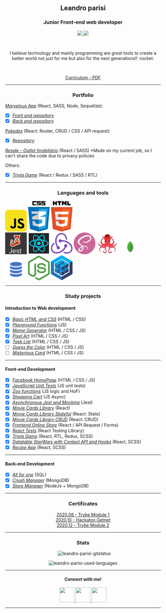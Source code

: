 <h2 align="center">Leandro parisi</h2>
<h3 align="center">Junior Front-end web developer</h3>
<p align="center">
  <a href="https://www.linkedin.com/in/leandro-parisi/" target="_blank" >
    <img src="https://i.ibb.co/Kx2GSrT/linkedin.png" width="35px">
  </a>
  <a href="https://www.instagram.com/leandroparisi.art/" target="_blank" >
    <img src="https://cdn.icon-icons.com/icons2/1211/PNG/512/1491579602-yumminkysocialmedia36_83067.png" width="35px">
  </a> 
</p>
<br />
<p align="center">
  I believe technology and mainly programming are great tools to create a better world not just for me but also for the next generations!! :rocket:
</p>
<br />
<p align="center">
  <a href="https://raw.githubusercontent.com/leandroparisi/leandroparisi/main/archives/CV_leandroParisi.pdf" target="_blank">
    Curriculum - PDF
  </a>
</p>

<hr />

<h3 align="center">Portfolio</h3>

 _[Marvelous App](https://marvelousapp-front.herokuapp.com/)_  (React, SASS, Node, Sequelize):
- [x] _[Front end repository](https://github.com/LeandroParisi/case-stone-front)_
- [x] _[Back end repository](https://github.com/LeandroParisi/caseStone_MarvelousApp_Back)_ 

_[Pokedex](https://leandroparisi.github.io/pokedex/)_  (React: Router, CRUD / CSS / API request):
- [x] _[Repository](https://github.com/LeandroParisi/pokedex)_ 

_[Resale - Outlet Imobiliário](https://resale.com.br/)_ (React / SASS) *Made on my current job, so I can't share the code due to privacy policies

Others:
- [x] _[Trivia Game](https://github.com/LeandroParisi/A1.trivia-game)_ (React / Redux / SASS / RTL)

<hr />

<h3 align="center">Languages and tools</h3>
<div style="margin: auto">
  <div>
    <img src="https://raw.githubusercontent.com/leandroparisi/leandroparisi/main/assets/JavaScript-icon.png" alt="JavaScript" width="70px"/>
    <img src="https://raw.githubusercontent.com/leandroparisi/leandroparisi/main/assets/Css-icon.png" alt="CSS" width="70px"/>
    <img src="https://raw.githubusercontent.com/leandroparisi/leandroparisi/main/assets/Html-icon.png" alt="HTML" width="70px"/>
  </div>
  <img src="https://raw.githubusercontent.com/leandroparisi/leandroparisi/main/assets/Jest-icon.png" alt="Jest" width="70px"/>
  <img src="https://raw.githubusercontent.com/leandroparisi/leandroparisi/main/assets/React-icon.png" alt="React" width="70px"/>
  <img src="https://raw.githubusercontent.com/leandroparisi/leandroparisi/main/assets/Redux-icon.png" alt="React" width="70px"/>
  <img src="https://raw.githubusercontent.com/leandroparisi/leandroparisi/main/assets/Sass-icon.png" alt="React" width="70px"/>
  <img src="https://raw.githubusercontent.com/leandroparisi/leandroparisi/main/assets/reactTestingLibrary-logo.png" alt="React" width="70px"/>
  <img src="https://raw.githubusercontent.com/leandroparisi/leandroparisi/main/assets/mongoDB.png" alt="React" width="70px"/>
  <img src="https://raw.githubusercontent.com/leandroparisi/leandroparisi/main/assets/mySQL.png" alt="React" width="70px"/>
  <img src="https://raw.githubusercontent.com/leandroparisi/leandroparisi/main/assets/nodejs_logo.png" alt="React" width="70px"/>
  <img src="https://raw.githubusercontent.com/leandroparisi/leandroparisi/main/assets/sequelize.svg" alt="React" width="70px"/>
</div>

<hr />

<h3 align="center">Study projects</h3>
<h4>Introduction to Web development</h4>

- [x] _[Basic HTML and CSS](https://leandroparisi.github.io/B1.lessons-learned/)_ (HTML / CSS)
- [x] _[Playground Functions](https://github.com/LeandroParisi/playground-functions)_ (JS)
- [x] _[Meme Generator](https://leandroparisi.github.io/B3.meme-generator/)_ (HTML / CSS / JS)
- [x] _[Pixel Art](https://leandroparisi.github.io/B4.pixel-art/)_ (HTML / CSS / JS)
- [x] _[Task List](https://leandroparisi.github.io/B5.todo-list/)_ (HTML / CSS / JS)
- [ ] _[Guess the Color]()_ (HTML / CSS / JS)
- [ ] _[Misterious Card]()_ (HTML / CSS / JS)
<hr />

<h4>Front-end Development</h4>

- [x] _[Facebook HomePage](https://leandroparisi.github.io/B6.facebook-homePage/)_ (HTML / CSS / JS)
- [x] _[JavaScript Unit Tests](https://github.com/LeandroParisi/B7.js-unit-tests)_ (JS unit tests)
- [x] _[Zoo functions](https://github.com/LeandroParisi/B8.zoo-functions)_ (JS logic and HoF)
- [x] _[Shopping Cart](https://leandroparisi.github.io/B9.shopping-cart/)_ (JS Async)
- [x] _[Asynchronous Jest and Mocking](https://github.com/LeandroParisi/B10.asynchronous-jest-and-mock)_ (Jest)
- [x] _[Movie Cards Library](https://leandroparisi.github.io/B11.movie-card-library/)_ (React)
- [x] _[Movie Cards Library Stateful](https://leandroparisi.github.io/B12.movie-cards-library-stateful/)_ (React: State)
- [x] _[Movie Cards Library CRUD](https://leandroparisi.github.io/B13.movie-card-library-crud/)_ (React: CRUD)
- [x] _[Frontend Online Store](https://leandroparisi.github.io/B14.online-store/)_ (React / API Request / Forms)
- [x] _[React Tests](https://github.com/LeandroParisi/B15.react-testing-library)_ (React Testing Library)
- [x] _[Trivia Game](https://github.com/tryber/sd-06-project-trivia-react-redux/pull/71)_ (React, RTL, Redux, SCSS)
- [x] _[Datatable StarWars with Context API and Hooks](https://github.com/tryber/sd-06-project-starwars-datatable-hooks/pull/38)_ (React, SCSS)
- [x] _[Recipe App](https://github.com/tryber/sd-06-project-recipes-app/pull/42)_ (React, SCSS)
<hr />

<h4>Back-end Development</h4>

- [x] _[All for one](https://github.com/tryber/sd-06-mysql-all-for-one/pull/7)_ (SQL)
- [x] _[Crush Manager](https://github.com/tryber/sd-06-crush-manager/pull/41)_ (MongoDB)
- [x] _[Store Manager](https://github.com/tryber/sd-06-store-manager/pull/19)_ (NodeJs + MongoDB)

<hr />

<h3 align="center">Certificates</h4>
<p align="center">
  <a href="https://raw.githubusercontent.com/leandroparisi/leandroparisi/main/archives/Certificates/2020.08.01-Trybe_Certificado_Módulo_1.pdf" target="_blank">
    2020.08 - Trybe Module 1
  </a>
  <br />
  <a href="https://raw.githubusercontent.com/leandroparisi/leandroparisi/main/archives/Certificates/2020.10.21-Hackaton_Getnet.pdf" target="_blank">
    2020.10 - Hackaton Getnet
  </a>
  <br />
  <a href="https://raw.githubusercontent.com/leandroparisi/leandroparisi/main/archives/Certificates/2020.12.01-Trybe_Certificado_Módulo_2.pdf" target="_blank">
    2020.12 - Trybe Module 2
  </a>
</p>
<hr />

<h3 align="center">Stats</h3>

  <p align="center">&nbsp;
      <img src="https://github-readme-stats.vercel.app/api?username=leandroparisi&count_private=true&show_icons=true&theme=graywhite&icon_color=268bd2&title_color=268bd2" alt="leandro-parisi-gitstatus" />
  </p>
  <p align="center">
      <img src="https://github-readme-stats.vercel.app/api/top-langs/?username=leandroparisi&layout=compact&theme=graywhite&title_color=268bd2" alt="leandro-parisi-used-languages" />
  </p>

<hr />

<h4 align="center">Connect with me!</h4>
<p align="center">
  <a href="https://www.linkedin.com/in/leandro-parisi/" target="_blank" >
    <img src="https://i.ibb.co/Kx2GSrT/linkedin.png" width="48px" height="48px">
  </a>
  <a href="https://github.com/leandroparisi" target="_blank" >
    <img src="https://cdn.iconscout.com/icon/free/png-256/github-108-438008.png" width="48px" height="48px">
  </a> 
  <a href="https://www.instagram.com/leandroparisi.art/" target="_blank" >
    <img src="https://cdn.icon-icons.com/icons2/1211/PNG/512/1491579602-yumminkysocialmedia36_83067.png" width="48px" height="48px">
  </a> 
</p>

<hr />
<br />
